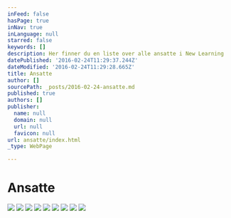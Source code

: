 ```yaml
---
inFeed: false
hasPage: true
inNav: true
inLanguage: null
starred: false
keywords: []
description: Her finner du en liste over alle ansatte i New Learning
datePublished: '2016-02-24T11:29:37.244Z'
dateModified: '2016-02-24T11:29:28.665Z'
title: Ansatte
author: []
sourcePath: _posts/2016-02-24-ansatte.md
published: true
authors: []
publisher:
  name: null
  domain: null
  url: null
  favicon: null
url: ansatte/index.html
_type: WebPage

---
```

# Ansatte
![](https://s3-us-west-2.amazonaws.com/the-grid-img/p/1133f224b47f35f23a50148ef83e74bafe08969b.jpg)
![](https://s3-us-west-2.amazonaws.com/the-grid-img/p/89b64230f04286d1510b392d3e6049e478f181ba.jpg)
![](https://s3-us-west-2.amazonaws.com/the-grid-img/p/4384e828785406f4b76c583fe3de2e1bce9b2e75.jpg)
![](https://s3-us-west-2.amazonaws.com/the-grid-img/p/0006e69868807723a2a917a685e5238e6b8c2d86.jpg)
![](https://s3-us-west-2.amazonaws.com/the-grid-img/p/fb6aa281b58bfd4b3772902113d50c90b763eabf.jpg)
![](https://s3-us-west-2.amazonaws.com/the-grid-img/p/7f90afc0874c6e4260d786087a3ebdeca57eeaad.jpg)
![](https://s3-us-west-2.amazonaws.com/the-grid-img/p/beb132d1a0baf74c46f24a393d9cbd9b48af96fb.jpg)
![](https://s3-us-west-2.amazonaws.com/the-grid-img/p/66090ab1a981bbdcdbb5417cc0e8f7e93a6e9d0c.jpg)
![](https://s3-us-west-2.amazonaws.com/the-grid-img/p/4ecf5cb5611284deab6fd551b213173cfbe5af8d.jpg)